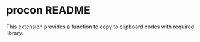 # procon README

This extension provides a function to copy to clipboard codes with required library.
